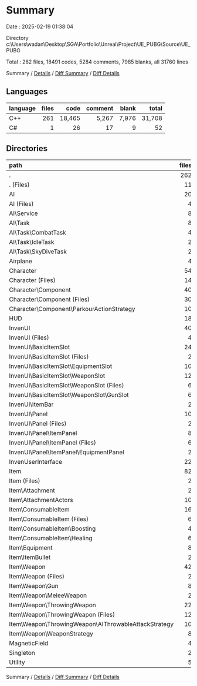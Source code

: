 # Summary

Date : 2025-02-19 01:38:04

Directory c:\\Users\\wadan\\Desktop\\SGA\\Portfolio\\Unreal\\Project\\UE_PUBG\\Source\\UE_PUBG

Total : 262 files,  18491 codes, 5284 comments, 7985 blanks, all 31760 lines

Summary / [Details](details.md) / [Diff Summary](diff.md) / [Diff Details](diff-details.md)

## Languages
| language | files | code | comment | blank | total |
| :--- | ---: | ---: | ---: | ---: | ---: |
| C++ | 261 | 18,465 | 5,267 | 7,976 | 31,708 |
| C# | 1 | 26 | 17 | 9 | 52 |

## Directories
| path | files | code | comment | blank | total |
| :--- | ---: | ---: | ---: | ---: | ---: |
| . | 262 | 18,491 | 5,284 | 7,985 | 31,760 |
| . (Files) | 11 | 207 | 76 | 116 | 399 |
| AI | 20 | 573 | 112 | 325 | 1,010 |
| AI (Files) | 4 | 214 | 22 | 98 | 334 |
| AI\\Service | 8 | 127 | 33 | 94 | 254 |
| AI\\Task | 8 | 232 | 57 | 133 | 422 |
| AI\\Task\\CombatTask | 4 | 142 | 38 | 75 | 255 |
| AI\\Task\\IdleTask | 2 | 62 | 7 | 34 | 103 |
| AI\\Task\\SkyDiveTask | 2 | 28 | 12 | 24 | 64 |
| Airplane | 4 | 376 | 93 | 172 | 641 |
| Character | 54 | 6,440 | 1,877 | 2,646 | 10,963 |
| Character (Files) | 14 | 2,097 | 550 | 820 | 3,467 |
| Character\\Component | 40 | 4,343 | 1,327 | 1,826 | 7,496 |
| Character\\Component (Files) | 30 | 4,124 | 1,278 | 1,667 | 7,069 |
| Character\\Component\\ParkourActionStrategy | 10 | 219 | 49 | 159 | 427 |
| HUD | 18 | 1,368 | 367 | 634 | 2,369 |
| InvenUI | 40 | 1,267 | 817 | 663 | 2,747 |
| InvenUI (Files) | 4 | 137 | 67 | 78 | 282 |
| InvenUI\\BasicItemSlot | 24 | 678 | 638 | 378 | 1,694 |
| InvenUI\\BasicItemSlot (Files) | 2 | 15 | 22 | 14 | 51 |
| InvenUI\\BasicItemSlot\\EquipmentSlot | 10 | 270 | 283 | 151 | 704 |
| InvenUI\\BasicItemSlot\\WeaponSlot | 12 | 393 | 333 | 213 | 939 |
| InvenUI\\BasicItemSlot\\WeaponSlot (Files) | 6 | 156 | 157 | 88 | 401 |
| InvenUI\\BasicItemSlot\\WeaponSlot\\GunSlot | 6 | 237 | 176 | 125 | 538 |
| InvenUI\\ItemBar | 2 | 160 | 68 | 79 | 307 |
| InvenUI\\Panel | 10 | 292 | 44 | 128 | 464 |
| InvenUI\\Panel (Files) | 2 | 48 | 8 | 19 | 75 |
| InvenUI\\Panel\\ItemPanel | 8 | 244 | 36 | 109 | 389 |
| InvenUI\\Panel\\ItemPanel (Files) | 6 | 152 | 28 | 63 | 243 |
| InvenUI\\Panel\\ItemPanel\\EquipmentPanel | 2 | 92 | 8 | 46 | 146 |
| InvenUserInterface | 22 | 1,156 | 305 | 512 | 1,973 |
| Item | 82 | 6,475 | 1,498 | 2,636 | 10,609 |
| Item (Files) | 2 | 340 | 104 | 111 | 555 |
| Item\\Attachment | 2 | 208 | 37 | 112 | 357 |
| Item\\AttachmentActors | 10 | 313 | 42 | 110 | 465 |
| Item\\ConsumableItem | 16 | 892 | 158 | 426 | 1,476 |
| Item\\ConsumableItem (Files) | 6 | 500 | 109 | 238 | 847 |
| Item\\ConsumableItem\\Boosting | 4 | 120 | 16 | 63 | 199 |
| Item\\ConsumableItem\\Healing | 6 | 272 | 33 | 125 | 430 |
| Item\\Equipment | 8 | 507 | 165 | 255 | 927 |
| Item\\ItemBullet | 2 | 177 | 23 | 64 | 264 |
| Item\\Weapon | 42 | 4,038 | 969 | 1,558 | 6,565 |
| Item\\Weapon (Files) | 2 | 311 | 88 | 120 | 519 |
| Item\\Weapon\\Gun | 8 | 1,551 | 292 | 454 | 2,297 |
| Item\\Weapon\\MeleeWeapon | 2 | 255 | 59 | 94 | 408 |
| Item\\Weapon\\ThrowingWeapon | 22 | 1,567 | 438 | 727 | 2,732 |
| Item\\Weapon\\ThrowingWeapon (Files) | 12 | 1,387 | 366 | 635 | 2,388 |
| Item\\Weapon\\ThrowingWeapon\\AIThrowableAttackStrategy | 10 | 180 | 72 | 92 | 344 |
| Item\\Weapon\\WeaponStrategy | 8 | 354 | 92 | 163 | 609 |
| MagneticField | 4 | 271 | 79 | 145 | 495 |
| Singleton | 2 | 122 | 30 | 61 | 213 |
| Utility | 5 | 236 | 30 | 75 | 341 |

Summary / [Details](details.md) / [Diff Summary](diff.md) / [Diff Details](diff-details.md)